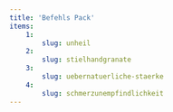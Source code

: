 ```yaml
---
title: 'Befehls Pack'
items:
    1:
        slug: unheil
    2:
        slug: stielhandgranate
    3:
        slug: uebernatuerliche-staerke
    4:
        slug: schmerzunempfindlichkeit
---
```

